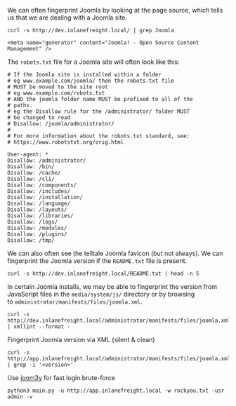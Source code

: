 
We can often fingerprint Joomla by looking at the page source, which tells us that we are dealing with a Joomla site.
```shell-session
curl -s http://dev.inlanefreight.local/ | grep Joomla

<meta name="generator" content="Joomla! - Open Source Content Management" />
```

The `robots.txt` file for a Joomla site will often look like this:
```shell-session
# If the Joomla site is installed within a folder
# eg www.example.com/joomla/ then the robots.txt file
# MUST be moved to the site root
# eg www.example.com/robots.txt
# AND the joomla folder name MUST be prefixed to all of the
# paths.
# eg the Disallow rule for the /administrator/ folder MUST
# be changed to read
# Disallow: /joomla/administrator/
#
# For more information about the robots.txt standard, see:
# https://www.robotstxt.org/orig.html

User-agent: *
Disallow: /administrator/
Disallow: /bin/
Disallow: /cache/
Disallow: /cli/
Disallow: /components/
Disallow: /includes/
Disallow: /installation/
Disallow: /language/
Disallow: /layouts/
Disallow: /libraries/
Disallow: /logs/
Disallow: /modules/
Disallow: /plugins/
Disallow: /tmp/
```

We can also often see the telltale Joomla favicon (but not always). We can fingerprint the Joomla version if the `README.txt` file is present.
```shell-session
curl -s http://dev.inlanefreight.local/README.txt | head -n 5
```

In certain Joomla installs, we may be able to fingerprint the version from JavaScript files in the `media/system/js/` directory or by browsing to `administrator/manifests/files/joomla.xml`.

```shell-session
curl -s http://dev.inlanefreight.local/administrator/manifests/files/joomla.xml | xmllint --format -
```

Fingerprint Joomla version via XML (silent & clean)
```
curl -s http://app.inlanefreight.local/administrator/manifests/files/joomla.xml | grep -i '<version>'
```

Use [joom3y](https://github.com/dietcokesec/joom3y) for fast login brute-force
```
python3 main.py -u http://app.inlanefreight.local -w rockyou.txt -usr admin -v
```